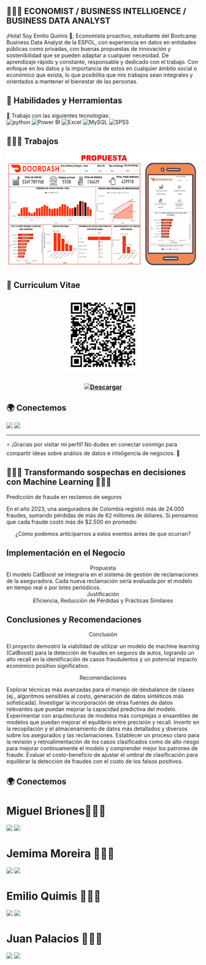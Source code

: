 ## 👨🏽‍💻 ECONOMIST / BUSINESS INTELLIGENCE / BUSINESS DATA ANALYST  

¡Hola! Soy Emilio Quimis 👋, Economista proactivo, estudiante del Bootcamp Business Data Analyst de la ESPOL, con experiencia en datos en entidades públicas como privadas, con buenas propuestas de innovación y sostenibilidad que se pueden adaptar a cualquier necesidad. De aprendizaje rápido y constante, responsable y dedicado con el trabajo. Con enfoque en los datos y la importancia de estos en cualquier ámbito social o económico que exista, lo que posibilita que mis trabajos sean integrales y orientados a mantener el bienestar de las personas.

## 💼 Habilidades y Herramientas
🚀 Trabajo con las siguientes tecnologías:  
<img  alt="python" src ="https://img.shields.io/badge/Python-14354C?style=for-the-badge&logo=python&logoColor=white"/>
<img alt="Power BI" src="https://img.shields.io/badge/Power%20BI-F2C811?style=for-the-badge&logo=Microsoft%20Power%20BI&logoColor=black"/>
<img alt="Excel" src="https://img.shields.io/badge/Excel-217346?style=for-the-badge&logo=Microsoft%20Excel&logoColor=white"/>
<img alt="MySQL" src="https://img.shields.io/badge/MySQL-4479A1?style=for-the-badge&logo=MySQL&logoColor=white"/>
<img alt="SPSS" src="https://img.shields.io/badge/SPSS-007ACC?style=for-the-badge&logo=IBM&logoColor=white"/>

## 👨🏽‍💼 Trabajos
<div align="center">
  <img href="https://github.com/EmilioQuimisM/-Coding-Bootcamps-ESPOL" height="300"  src="https://github.com/EmilioQuimisM/-Coding-Bootcamps-ESPOL/blob/main/Doordash.png" alt="Card header"/> 
</div>

## 🪪 Curriculum Vitae
<div align="center">
  <img height="200"  src="https://github.com/EmilioQuimisM/EmilioQuimisM/blob/main/Codigo%20QR.png" alt="Card header"/> 
</div>
<h3 align="center">
  <a href="https://drive.google.com/file/d/1Z3rexKRv6hgbh8CIEu1GZM8r7v9TXhbC/view?usp=drive_link" download>
    <img alt="Descargar" src="https://img.shields.io/badge/Descargar-007ACC?style=for-the-badge&logo=download&logoColor=white"/>
  </a>
</h3>



## 🌍 Conectemos    
<a href="mailto:emilioqm89@gmail.com" target="_blank"><img height="28" src = "https://img.shields.io/badge/gmail-c14438?&style=for-the-badge&logo=gmail&logoColor=white"></a>
<a href="https://www.linkedin.com/in/emilio-andres-quimis-muentes-569565196" target="_blank"> <img height="28" src = "https://img.shields.io/badge/-LinkedIn-0e76a8?style=for-the-badge&logo=Linkedin&logoColor=white"></a>

---

⭐ ¡Gracias por visitar mi perfil! No dudes en conectar conmigo para compartir ideas sobre análisis de datos e inteligencia de negocios. 🚀


##  👨🏽‍💼 Transformando sospechas en decisiones con Machine Learning 👩🏽‍💼
Predicción de fraude en reclamos de seguros

En el año 2023, una aseguradora de Colombia registró más de 24.000 fraudes, sumando pérdidas de más de 62 millones de dólares. Si pensamos que cada fraude costó más de $2.500 en promedio
<div align="center"> ¿Cómo podemos anticiparnos a estos eventos antes de que ocurran? </div>

## Implementación en el Negocio
<div align="center"> Propuesta  </div>
El modelo CatBoost se integraría en el sistema de gestión de reclamaciones de la aseguradora. Cada nueva reclamación sería evaluada por el modelo en tiempo real o por lotes periódicos.

<div align="center"> Justificación </div>

<div align="center"> Eficiencia, Reducción de Pérdidas y Prácticas Similares
</div>


## Conclusiones y Recomendaciones
<p align="center"> <div align="center"> Conclusión </div> </p>
 El proyecto demostró la viabilidad de utilizar un modelo de machine learning (CatBoost) para la detección de fraudes en seguros de autos, logrando un alto recall en la identificación de casos fraudulentos y un potencial impacto económico positivo significativo.
<p align="center"> <div align="center"> Recomendaciones </div> </p>
Explorar técnicas más avanzadas para el manejo de desbalance de clases (ej., algoritmos sensibles al costo, generación de datos sintéticos más sofisticada).
Investigar la incorporación de otras fuentes de datos relevantes que puedan mejorar la capacidad predictiva del modelo.
Experimentar con arquitecturas de modelos más complejas o ensambles de modelos que puedan mejorar el equilibrio entre precisión y recall.
Invertir en la recopilación y el almacenamiento de datos más detallados y diversos sobre los asegurados y las reclamaciones.
Establecer un proceso claro para la revisión y retroalimentación de los casos clasificados como de alto riesgo para mejorar continuamente el modelo y comprender mejor los patrones de fraude.
Evaluar el costo-beneficio de ajustar el umbral de clasificación para equilibrar la detección de fraudes con el costo de los falsos positivos. </div> </p>

## 🌍 Conectemos  
# Miguel Briones👨🏽‍💻
<a href="mailto:emilioqm89@gmail.com" target="_blank"><img height="28" src = "https://img.shields.io/badge/gmail-c14438?&style=for-the-badge&logo=gmail&logoColor=white"></a>
<a href="https://www.linkedin.com/in/emilio-andres-quimis-muentes-569565196" target="_blank"> <img height="28" src = "https://img.shields.io/badge/-LinkedIn-0e76a8?style=for-the-badge&logo=Linkedin&logoColor=white"></a>
# Jemima Moreira 👩🏽‍💻
<a href="mailto:jhemy321@hotmail.com" target="_blank"><img height="28" src = "https://img.shields.io/badge/gmail-c14438?&style=for-the-badge&logo=gmail&logoColor=white"></a>
<a href="https://www.linkedin.com/in/jemimamoreiraguzman/" target="_blank"> <img height="28" src = "https://img.shields.io/badge/-LinkedIn-0e76a8?style=for-the-badge&logo=Linkedin&logoColor=white"></a>
# Emilio Quimis 👨🏽‍💻
<a href="mailto:emilioqm89@gmail.com" target="_blank"><img height="28" src = "https://img.shields.io/badge/gmail-c14438?&style=for-the-badge&logo=gmail&logoColor=white"></a>
<a href="https://www.linkedin.com/in/emilio-andres-quimis-muentes-569565196" target="_blank"> <img height="28" src = "https://img.shields.io/badge/-LinkedIn-0e76a8?style=for-the-badge&logo=Linkedin&logoColor=white"></a>
# Juan Palacios 👨🏽‍💻
<a href="mailto:juanpadani05@gmail.com" target="_blank"><img height="28" src = "https://img.shields.io/badge/gmail-c14438?&style=for-the-badge&logo=gmail&logoColor=white"></a>
<a href="https://www.linkedin.com/in/juan-carlos-palacios-sachez-6a748240/" target="_blank"> <img height="28" src = "https://img.shields.io/badge/-LinkedIn-0e76a8?style=for-the-badge&logo=Linkedin&logoColor=white"></a>

